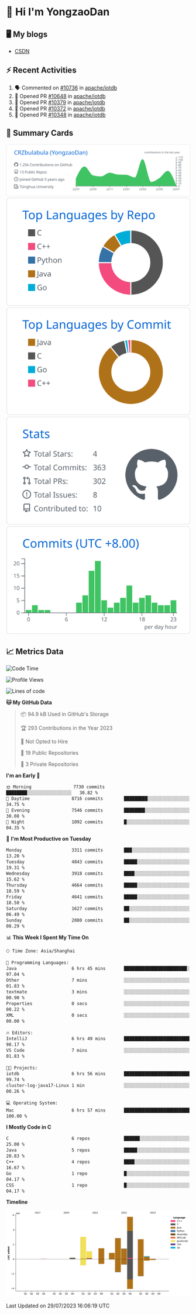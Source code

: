 # 👋 Hi I'm YongzaoDan

## 🖥 My blogs
  + [CSDN](https://blog.csdn.net/CRZbulabula?type=blog)

## ⚡ Recent Activities
<!--START_SECTION:activity-->
1. 🗣 Commented on [#10736](https://github.com/apache/iotdb/pull/10736#issuecomment-1656529527) in [apache/iotdb](https://github.com/apache/iotdb)
2. 💪 Opened PR [#10648](https://github.com/apache/iotdb/pull/10648) in [apache/iotdb](https://github.com/apache/iotdb)
3. 💪 Opened PR [#10379](https://github.com/apache/iotdb/pull/10379) in [apache/iotdb](https://github.com/apache/iotdb)
4. 💪 Opened PR [#10372](https://github.com/apache/iotdb/pull/10372) in [apache/iotdb](https://github.com/apache/iotdb)
5. 💪 Opened PR [#10348](https://github.com/apache/iotdb/pull/10348) in [apache/iotdb](https://github.com/apache/iotdb)
<!--END_SECTION:activity-->

## 🎑 Summary Cards

[![](https://raw.githubusercontent.com/CRZbulabula/CRZbulabula/main/profile-summary-card-output/github/0-profile-details.svg)](https://github.com/vn7n24fzkq/github-profile-summary-cards)
[![](https://raw.githubusercontent.com/CRZbulabula/CRZbulabula/main/profile-summary-card-output/github/1-repos-per-language.svg)](https://github.com/vn7n24fzkq/github-profile-summary-cards) [![](https://raw.githubusercontent.com/CRZbulabula/CRZbulabula/main/profile-summary-card-output/github/2-most-commit-language.svg)](https://github.com/vn7n24fzkq/github-profile-summary-cards)
[![](https://raw.githubusercontent.com/CRZbulabula/CRZbulabula/main/profile-summary-card-output/github/3-stats.svg)](https://github.com/vn7n24fzkq/github-profile-summary-cards) [![](https://raw.githubusercontent.com/CRZbulabula/CRZbulabula/main/profile-summary-card-output/github/4-productive-time.svg)](https://github.com/vn7n24fzkq/github-profile-summary-cards)

## 📈 Metrics Data

<!--START_SECTION:waka-->
![Code Time](http://img.shields.io/badge/Code%20Time-230%20hrs%2047%20mins-blue)

![Profile Views](http://img.shields.io/badge/Profile%20Views-0-blue)

![Lines of code](https://img.shields.io/badge/From%20Hello%20World%20I%27ve%20Written-19.6%20million%20lines%20of%20code-blue)

**🐱 My GitHub Data** 

> 📦 94.9 kB Used in GitHub's Storage 
 > 
> 🏆 293 Contributions in the Year 2023
 > 
> 🚫 Not Opted to Hire
 > 
> 📜 19 Public Repositories 
 > 
> 🔑 3 Private Repositories 
 > 
**I'm an Early 🐤** 

```text
🌞 Morning                7730 commits        ████████░░░░░░░░░░░░░░░░░   30.82 % 
🌆 Daytime                8716 commits        █████████░░░░░░░░░░░░░░░░   34.75 % 
🌃 Evening                7546 commits        ████████░░░░░░░░░░░░░░░░░   30.08 % 
🌙 Night                  1092 commits        █░░░░░░░░░░░░░░░░░░░░░░░░   04.35 % 
```
📅 **I'm Most Productive on Tuesday** 

```text
Monday                   3311 commits        ███░░░░░░░░░░░░░░░░░░░░░░   13.20 % 
Tuesday                  4843 commits        █████░░░░░░░░░░░░░░░░░░░░   19.31 % 
Wednesday                3918 commits        ████░░░░░░░░░░░░░░░░░░░░░   15.62 % 
Thursday                 4664 commits        █████░░░░░░░░░░░░░░░░░░░░   18.59 % 
Friday                   4641 commits        █████░░░░░░░░░░░░░░░░░░░░   18.50 % 
Saturday                 1627 commits        ██░░░░░░░░░░░░░░░░░░░░░░░   06.49 % 
Sunday                   2080 commits        ██░░░░░░░░░░░░░░░░░░░░░░░   08.29 % 
```


📊 **This Week I Spent My Time On** 

```text
🕑︎ Time Zone: Asia/Shanghai

💬 Programming Languages: 
Java                     6 hrs 45 mins       ████████████████████████░   97.04 % 
Other                    7 mins              ░░░░░░░░░░░░░░░░░░░░░░░░░   01.83 % 
textmate                 3 mins              ░░░░░░░░░░░░░░░░░░░░░░░░░   00.90 % 
Properties               0 secs              ░░░░░░░░░░░░░░░░░░░░░░░░░   00.22 % 
XML                      0 secs              ░░░░░░░░░░░░░░░░░░░░░░░░░   00.00 % 

🔥 Editors: 
IntelliJ                 6 hrs 49 mins       █████████████████████████   98.17 % 
VS Code                  7 mins              ░░░░░░░░░░░░░░░░░░░░░░░░░   01.83 % 

🐱‍💻 Projects: 
iotdb                    6 hrs 56 mins       █████████████████████████   99.74 % 
cluster-log-java17-Linux 1 min               ░░░░░░░░░░░░░░░░░░░░░░░░░   00.26 % 

💻 Operating System: 
Mac                      6 hrs 57 mins       █████████████████████████   100.00 % 
```

**I Mostly Code in C** 

```text
C                        6 repos             ██████░░░░░░░░░░░░░░░░░░░   25.00 % 
Java                     5 repos             █████░░░░░░░░░░░░░░░░░░░░   20.83 % 
C++                      4 repos             ████░░░░░░░░░░░░░░░░░░░░░   16.67 % 
Go                       1 repo              █░░░░░░░░░░░░░░░░░░░░░░░░   04.17 % 
CSS                      1 repo              █░░░░░░░░░░░░░░░░░░░░░░░░   04.17 % 
```



**Timeline**

![Lines of Code chart](https://raw.githubusercontent.com/CRZbulabula/CRZbulabula/main/assets/bar_graph.png)


 Last Updated on 29/07/2023 16:06:19 UTC
<!--END_SECTION:waka-->

